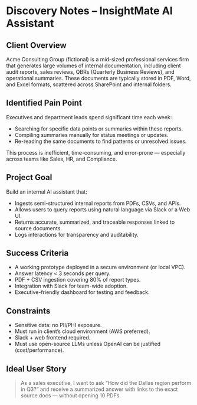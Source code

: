 # Discovery Notes – InsightMate AI Assistant

## Client Overview
Acme Consulting Group (fictional) is a mid-sized professional services firm that generates large volumes of internal documentation, including client audit reports, sales reviews, QBRs (Quarterly Business Reviews), and operational summaries. These documents are typically stored in PDF, Word, and Excel formats, scattered across SharePoint and internal folders.

## Identified Pain Point
Executives and department leads spend significant time each week:
- Searching for specific data points or summaries within these reports.
- Compiling summaries manually for status meetings or updates.
- Re-reading the same documents to find patterns or unresolved issues.

This process is inefficient, time-consuming, and error-prone — especially across teams like Sales, HR, and Compliance.

## Project Goal
Build an internal AI assistant that:
- Ingests semi-structured internal reports from PDFs, CSVs, and APIs.
- Allows users to query reports using natural language via Slack or a Web UI.
- Returns accurate, summarized, and traceable responses linked to source documents.
- Logs interactions for transparency and auditability.

## Success Criteria
- A working prototype deployed in a secure environment (or local VPC).
- Answer latency < 3 seconds per query.
- PDF + CSV ingestion covering 80% of report types.
- Integration with Slack for team-wide adoption.
- Executive-friendly dashboard for testing and feedback.

## Constraints
- Sensitive data: no PII/PHI exposure.
- Must run in client’s cloud environment (AWS preferred).
- Slack + web frontend required.
- Must use open-source LLMs unless OpenAI can be justified (cost/performance).

## Ideal User Story
> As a sales executive, I want to ask “How did the Dallas region perform in Q3?” and receive a summarized answer with links to the exact source docs — without opening 10 PDFs.

